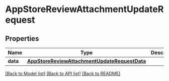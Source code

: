 # AppStoreReviewAttachmentUpdateRequest

## Properties
Name | Type | Description | Notes
------------ | ------------- | ------------- | -------------
**data** | [**AppStoreReviewAttachmentUpdateRequestData**](AppStoreReviewAttachmentUpdateRequestData.md) |  | 

[[Back to Model list]](../README.md#documentation-for-models) [[Back to API list]](../README.md#documentation-for-api-endpoints) [[Back to README]](../README.md)


